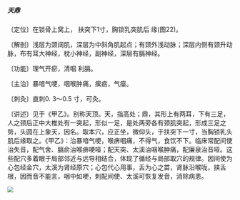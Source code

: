 ##### 天鼎

〔定位〕在锁骨上窝上， 扶突下1寸，胸锁乳突肌后 缘(图22)。

〔解剖〕浅层为颈阔肌，深层为中斜角肌起点；有颈外浅动脉；深层内侧有颈升动脉，布有耳大神经，枕小神经，副神经，深层有膈神经。

〔功能〕理气开瘀，清咽 利膈。

〔主治〕暴喑气哽，咽喉肿痛，瘰疬，气瘿。

〔刺灸〕直刺0. 3〜0.5 寸，可灸。

〔讲述〕见于《甲乙》。别称天顶。天，指高处；鼎，其形上有两耳，下有三足，人之颈后正中大椎处有一突起，形似一足，是处两旁各有颈肌突起，形成三足之势，头圆在上象天，因名。取本穴，应正坐，微仰头，于扶突下一寸，当胸锁乳头肌后缘取之。《甲乙》：治暴喑气哽，喉痹咽痛，不得气，食饮不下。临床常配间使治失音，配气舍、膈俞治喉痹哽噎；配天突、太溪治咽喉肿痛，配廉泉治音哑。这些配穴多着眼于局部邻近与远导相结合，体现了循经与局部取穴的规律。因间使为心包经金穴，太溪为肾经原穴；心包代心用事，舌为心之苗，肾脉沿喉咙，挟舌根，因而音不能言，咽中如哽，刺配间使、太溪可恢复发音，消除病患。

<img src="./img/图21、22.jpg" style="zoom:80%;" />
